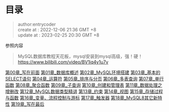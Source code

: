 # 目录

> author:entrycoder  
> create at : 2022-12-06    21:36 GMT +8  
> update at : 2023-02-25    20:30 GMT +8  


参照内容
> MySQL数据库教程天花板，mysql安装到mysql高级，强！硬！  
> https://www.bilibili.com/video/BV1iq4y1u7v


[第00章_写在前面](./md-docs/第00章_写在前面.md)
[第01章_数据库概述](./md-docs/第01章_数据库概述.md)
[第02章_MySQL环境搭建](./md-docs/第02章_MySQL环境搭建.md)
[第03章_基本的SELECT语句](./md-docs/第03章_基本的SELECT语句.md)
[第04章_运算符](./md-docs/第04章_运算符.md)
[第05章_排序与分页](./md-docs/第05章_排序与分页.md)
[第06章_多表查询](./md-docs/第06章_多表查询.md)
[第07章_单行函数](./md-docs/第07章_单行函数.md)
[第08章_聚合函数](./md-docs/第08章_聚合函数.md)
[第09章_子查询](./md-docs/第09章_子查询.md)
[第10章_创建和管理表](./md-docs/第10章_创建和管理表.md)
[第11章_数据处理之增删改](./md-docs/第11章_数据处理之增删改.md)
[第12章_MySQL数据类型精讲](./md-docs/第12章_MySQL数据类型精讲.md)
[第13章_约束](./md-docs/第13章_约束.md)
[第14章_视图](./md-docs/第14章_视图.md)
[第15章_存储过程与函数](./md-docs/第15章_存储过程与函数.md)
[第16章_变量、流程控制与游标](./md-docs/第16章_变量、流程控制与游标.md)
[第17章_触发器](./md-docs/第17章_触发器.md)
[第18章_MySQL8其它新特性](./md-docs/第18章_MySQL8其它新特性.md)
[第19章_写在最后](./md-docs/第19章_写在最后.md)

